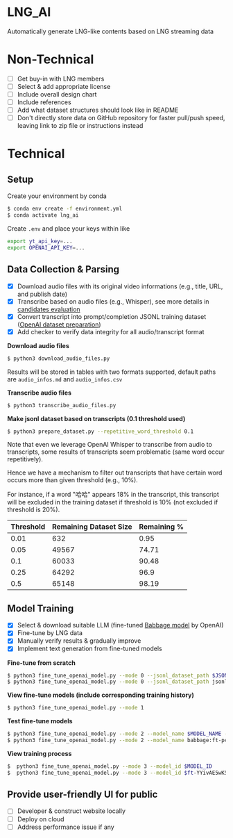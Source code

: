 # LNG_AI
Automatically generate LNG-like contents based on LNG streaming data

# Non-Technical
- [ ] Get buy-in with LNG members
- [ ] Select & add appropriate license
- [ ] Include overall design chart
- [ ] Include references
- [ ] Add what dataset structures should look like in README
- [ ] Don't directly store data on GitHub repository for faster pull/push speed, leaving link to zip file or instructions instead

# Technical 

## Setup  

Create your environment by conda
```bash
$ conda env create -f environment.yml
$ conda activate lng_ai
```

Create `.env` and place your keys within like
```bash
export yt_api_key=...
export OPENAI_API_KEY=...
```

## Data Collection & Parsing 
- [x] Download audio files with its original video informations (e.g., title, URL, and publish date)
- [x] Transcribe based on audio files (e.g., Whisper), see more details in [candidates evaluation](README_files/transcribe_candidates.md)
- [x] Convert transcript into prompt/completion JSONL training dataset ([OpenAI dataset preparation](https://platform.openai.com/docs/guides/fine-tuning/preparing-your-dataset))
- [x] Add checker to verify data integrity for all audio/transcript format

**Download audio files**

```bash
$ python3 download_audio_files.py 
```
Results will be stored in tables with two formats supported, default paths are `audio_infos.md` and `audio_infos.csv`

**Transcribe audio files**

```bash
$ python3 transcribe_audio_files.py 
```

**Make jsonl dataset based on transcripts (0.1 threshold used)**

```bash
$ python3 prepare_dataset.py --repetitive_word_threshold 0.1
```

Note that even we leverage OpenAI Whisper to transcribe from audio to transcripts, some results of transcripts seem problematic (same word occur repetitively). 

Hence we have a mechanism to filter out transcripts that have certain word occurs more than given threshold (e.g., 10%). 

For instance, if a word "哈哈" appears 18% in the transcript, this transcript will be excluded in the training dataset if threshold is 10% (not excluded if threshold is 20%).

| Threshold | Remaining Dataset Size | Remaining % |
| --- | --- | --- |
| 0.01 | 632 | 0.95 |
| 0.05 | 49567 | 74.71 |
| 0.1 | 60033 | 90.48 |
| 0.25 | 64292 | 96.9 |
| 0.5 | 65148 | 98.19 |

## Model Training
- [x] Select & download suitable LLM (fine-tuned [Babbage model](https://openai.com/pricing) by OpenAI)
- [x] Fine-tune by LNG data
- [x] Manually verify results & gradually improve
- [x] Implement text generation from fine-tuned models

**Fine-tune from scratch**

```bash
$ python3 fine_tune_openai_model.py --mode 0 --jsonl_dataset_path $JSONL_DATASET_PATH
$ python3 fine_tune_openai_model.py --mode 0 --jsonl_dataset_path jsonl_dataset/jsonl_dataset_50_percent_29608.jsonl
```

**View fine-tune models (include corresponding training history)**

```bash
$ python3 fine_tune_openai_model.py --mode 1
```

**Test fine-tune models**

```bash
$ python3 fine_tune_openai_model.py --mode 2 --model_name $MODEL_NAME --num_of_sentences_generated $NUM_OF_SENTENCES_GENERATED
$ python3 fine_tune_openai_model.py --mode 2 --model_name babbage:ft-personal-2023-03-31-16-53-00 --num_of_sentences_generated 10
```

**View training process**

```bash
$  python3 fine_tune_openai_model.py --mode 3 --model_id $MODEL_ID
$  python3 fine_tune_openai_model.py --mode 3 --model_id $ft-YYivAE5wK5tEGjKhJblhimCq
```

## Provide user-friendly UI for public
- [ ] Developer & construct website locally
- [ ] Deploy on cloud
- [ ] Address performance issue if any 